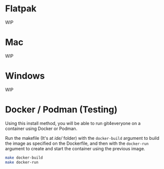 # Flatpak
WIP

# Mac
WIP

# Windows
WIP

# Docker / Podman (Testing)
Using this install method, you will be able to run git4everyone on a container using Docker or Podman.

Run the makefile (It's at *ide/* folder) with the `docker-build` argument to build the image as specified on the Dockerfile, and then with the `docker-run` argument to create and start the container using the previous image.

```sh
make docker-build
make docker-run
```
